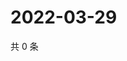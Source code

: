 # 2022-03-29

共 0 条

<!-- BEGIN WEIBO -->
<!-- 最后更新时间 Tue Mar 29 2022 02:21:26 GMT+0800 (China Standard Time) -->

<!-- END WEIBO -->
